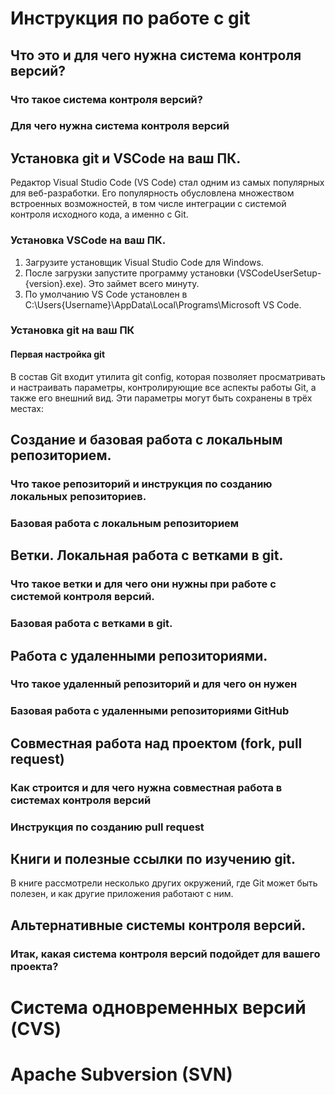 # Инструкция по работе с git

## Что это и для чего нужна система контроля версий?

### Что такое система контроля версий?

### Для чего нужна система контроля версий

## Установка git и VSCode на ваш ПК.
Редактор Visual Studio Code (VS Code) стал одним из самых популярных для веб-разработки. Его популярность обусловлена множеством встроенных возможностей, в том числе интеграции с системой контроля исходного кода, а именно с Git. 

### Установка VSCode на ваш ПК.
1. Загрузите установщик Visual Studio Code для Windows.
2. После загрузки запустите программу установки (VSCodeUserSetup-{version}.exe). Это займет всего минуту.
3. По умолчанию VS Code установлен в C:\Users\{Username}\AppData\Local\Programs\Microsoft VS Code.

### Установка git на ваш ПК

#### Первая настройка git

В состав Git входит утилита git config, которая позволяет просматривать и настраивать параметры, контролирующие все аспекты работы Git, а также его внешний вид. Эти параметры могут быть сохранены в трёх местах:

## Создание и базовая работа с локальным репозиторием.

### Что такое репозиторий и инструкция по созданию локальных репозиториев.

### Базовая работа с локальным репозиторием

## Ветки. Локальная работа с ветками в git.

### Что такое ветки и для чего они нужны при работе с системой контроля версий.

### Базовая работа с ветками в git.

## Работа с удаленными репозиториями.

### Что такое удаленный репозиторий и для чего он нужен

### Базовая работа с удаленными репозиториями GitHub

## Совместная работа над проектом (fork, pull request)

### Как строится и для чего нужна совместная работа в системах контроля версий

### Инструкция по созданию pull request

## Книги и полезные ссылки по изучению git.
В книге рассмотрели несколько других окружений, где Git может быть полезен, и как другие приложения работают с ним.

## Альтернативные системы контроля версий.

### Итак, какая система контроля версий подойдет для вашего проекта?

# Система одновременных версий (CVS)

# Apache Subversion (SVN)
